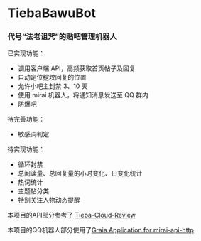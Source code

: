 # TiebaBawuBot

### 代号“法老诅咒”的贴吧管理机器人


已实现功能：
- 调用客户端 API，高频获取首页帖子及回复
- 自动定位挖坟回复的位置
- 允许小吧主封禁 3、10 天
- 使用 mirai 机器人，将通知消息发送至 QQ 群内
- 防爆吧

待完善功能：
- 敏感词判定

待实现功能：
- 循环封禁
- 总阅读量、总回复量的小时变化、日变化统计
- 热词统计
- 主题帖分类
- 特别关注人物动态提醒



本项目的API部分参考了 [Tieba-Cloud-Review](https://github.com/Starry-OvO/Tieba-Cloud-Review)

本项目的QQ机器人部分使用了[Graia Application for mirai-api-http](https://github.com/GraiaProject/Application)
